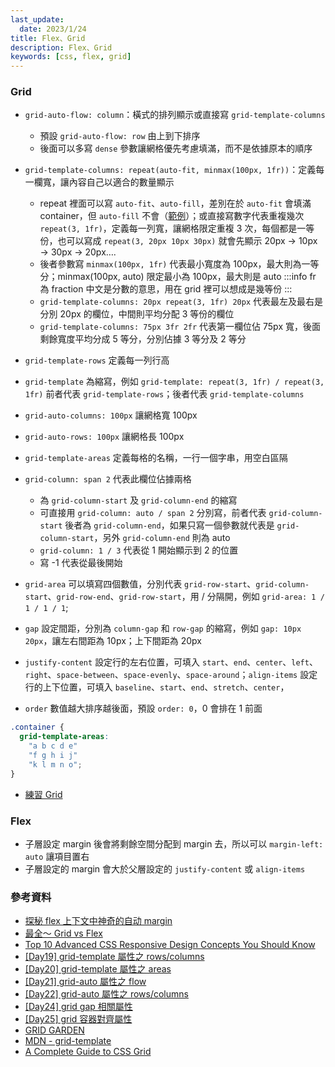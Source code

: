```yaml
---
last_update:
  date: 2023/1/24
title: Flex、Grid
description: Flex、Grid
keywords: [css, flex, grid]
---
```


### Grid

- `grid-auto-flow: column`：橫式的排列顯示或直接寫 `grid-template-columns`
  - 預設 `grid-auto-flow: row` 由上到下排序
  - 後面可以多寫 `dense` 參數讓網格優先考慮填滿，而不是依據原本的順序
- `grid-template-columns: repeat(auto-fit, minmax(100px, 1fr))`：定義每一欄寬，讓內容自己以適合的數量顯示

  - repeat 裡面可以寫 `auto-fit`、`auto-fill`，差別在於 `auto-fit` 會填滿 container，但 `auto-fill` 不會（[範例](https://2l81wr.csb.app/)）；或直接寫數字代表重複幾次 `repeat(3, 1fr)`，定義每一列寬，讓網格限定重複 3 次，每個都是一等份，也可以寫成 `repeat(3, 20px 10px 30px)` 就會先顯示 20px → 10px → 30px → 20px….
  - 後者參數寫 `minmax(100px, 1fr)` 代表最小寬度為 100px，最大則為一等分；minmax(100px, auto) 限定最小為 100px，最大則是 auto
    :::info
    fr 為 fraction 中文是分數的意思，用在 grid 裡可以想成是幾等份
    :::
  - `grid-template-columns: 20px repeat(3, 1fr) 20px` 代表最左及最右是分別 20px 的欄位，中間則平均分配 3 等份的欄位
  - `grid-template-columns: 75px 3fr 2fr` 代表第一欄位佔 75px 寬，後面剩餘寬度平均分成 5 等分，分別佔據 3 等分及 2 等分

- `grid-template-rows` 定義每一列行高
- `grid-template` 為縮寫，例如 `grid-template: repeat(3, 1fr) / repeat(3, 1fr)` 前者代表 `grid-template-rows`；後者代表 `grid-template-columns`
- `grid-auto-columns: 100px` 讓網格寬 100px
- `grid-auto-rows: 100px` 讓網格長 100px
- `grid-template-areas` 定義每格的名稱，一行一個字串，用空白區隔
- `grid-column: span 2` 代表此欄位佔據兩格
  - 為 `grid-column-start` 及 `grid-column-end` 的縮寫
  - 可直接用 `grid-column: auto / span 2` 分別寫，前者代表 `grid-column-start` 後者為 `grid-column-end`，如果只寫一個參數就代表是 `grid-column-start`，另外 `grid-column-end` 則為 auto
  - `grid-column: 1 / 3` 代表從 1 開始顯示到 2 的位置
  - 寫 -1 代表從最後開始
- `grid-area` 可以填寫四個數值，分別代表 `grid-row-start`、`grid-column-start`、`grid-row-end`、`grid-row-start`，用 / 分隔開，例如 `grid-area: 1 / 1 / 1 / 1`;
- `gap` 設定間距，分別為 `column-gap` 和 `row-gap` 的縮寫，例如 `gap: 10px 20px`，讓左右間距為 10px；上下間距為 20px
- `justify-content` 設定行的左右位置，可填入 `start`、`end`、`center`、`left`、`right`、`space-between`、`space-evenly`、`space-around`；`align-items` 設定行的上下位置，可填入 `baseline`、`start`、`end`、`stretch`、`center`，
- `order` 數值越大排序越後面，預設 `order: 0`，0 會排在 1 前面

```css
.container {
  grid-template-areas:
    "a b c d e"
    "f g h i j"
    "k l m n o";
}
```

- [練習 Grid](https://codesandbox.io/s/grid-dp7wzg?file=/index.html)

### Flex

- 子層設定 margin 後會將剩餘空間分配到 margin 去，所以可以 `margin-left: auto` 讓項目置右
- 子層設定的 margin 會大於父層設定的 `justify-content` 或 `align-items`

### 參考資料

- [探秘 flex 上下文中神奇的自动 margin](https://www.cnblogs.com/coco1s/p/10910588.html)
- [最全～ Grid vs Flex](https://zhuanlan.zhihu.com/p/46757975)
- [Top 10 Advanced CSS Responsive Design Concepts You Should Know](https://www.youtube.com/watch?v=TUD1AWZVgQ8&ab_channel=WebDevSimplified)
- [[Day19] grid-template 屬性之 rows/columns](https://ithelp.ithome.com.tw/articles/10248418)
- [[Day20] grid-template 屬性之 areas](https://ithelp.ithome.com.tw/articles/10248937)
- [[Day21] grid-auto 屬性之 flow](https://ithelp.ithome.com.tw/articles/10249124)
- [[Day22] grid-auto 屬性之 rows/columns](https://ithelp.ithome.com.tw/articles/10249146)
- [[Day24] grid gap 相關屬性](https://ithelp.ithome.com.tw/articles/10250694)
- [[Day25] grid 容器對齊屬性](https://ithelp.ithome.com.tw/articles/10251608)
- [GRID GARDEN](https://cssgridgarden.com/#zh-tw)
- [MDN - grid-template](https://developer.mozilla.org/en-US/docs/Web/CSS/grid-template)
- [A Complete Guide to CSS Grid](https://css-tricks.com/snippets/css/complete-guide-grid/)
